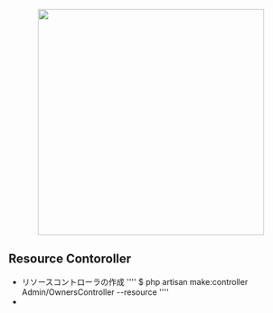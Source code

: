 <p align="center"><a href="https://laravel.com" target="_blank"><img src='images/logo.png' width="400"></a></p>



## Resource Contoroller


- リソースコントローラの作成
''''
  $ php artisan make:controller Admin/OwnersController --resource
''''
-
